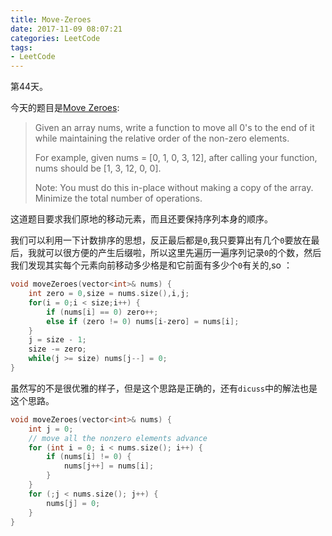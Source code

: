 ```yaml
---
title: Move-Zeroes
date: 2017-11-09 08:07:21
categories: LeetCode
tags:
- LeetCode
---
```


第44天。

今天的题目是[Move Zeroes](https://leetcode.com/problems/move-zeroes/description/):

> Given an array nums, write a function to move all 0's to the end of it while maintaining the relative order of the non-zero elements.
>
> For example, given nums = [0, 1, 0, 3, 12], after calling your function, nums should be [1, 3, 12, 0, 0].
>
> Note:
> You must do this in-place without making a copy of the array.
> Minimize the total number of operations.

这道题目要求我们原地的移动元素，而且还要保持序列本身的顺序。

我们可以利用一下计数排序的思想，反正最后都是`0`,我只要算出有几个`0`要放在最后，我就可以很方便的产生后缀啦，所以这里先遍历一遍序列记录`0`的个数，然后我们发现其实每个元素向前移动多少格是和它前面有多少个`0`有关的,so ：


```c++
void moveZeroes(vector<int>& nums) {
    int zero = 0,size = nums.size(),i,j;
    for(i = 0;i < size;i++) {
        if (nums[i] == 0) zero++;
        else if (zero != 0) nums[i-zero] = nums[i];
    }
    j = size - 1;
    size -= zero;
    while(j >= size) nums[j--] = 0;
}
```

虽然写的不是很优雅的样子，但是这个思路是正确的，还有`dicuss`中的解法也是这个思路。

```c++
void moveZeroes(vector<int>& nums) {
    int j = 0;
    // move all the nonzero elements advance
    for (int i = 0; i < nums.size(); i++) {
        if (nums[i] != 0) {
            nums[j++] = nums[i];
        }
    }
    for (;j < nums.size(); j++) {
        nums[j] = 0;
    }
}
```